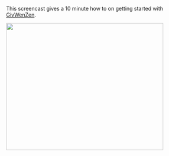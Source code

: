This screencast gives a 10 minute how to on getting started with [GivWenZen](http://code.google.com/p/givwenzen).

<a href='http://www.youtube.com/watch?feature=player_embedded&v=dhorlL7AKv0' target='_blank'><img src='http://img.youtube.com/vi/dhorlL7AKv0/0.jpg' width='425' height=344 /></a>